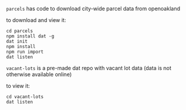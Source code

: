 `parcels` has code to download city-wide parcel data from openoakland

to download and view it:

```
cd parcels
npm install dat -g
dat init
npm install
npm run import
dat listen
```

`vacant-lots` is a pre-made dat repo with vacant lot data (data is not otherwise available online)

to view it:

```
cd vacant-lots
dat listen
```
